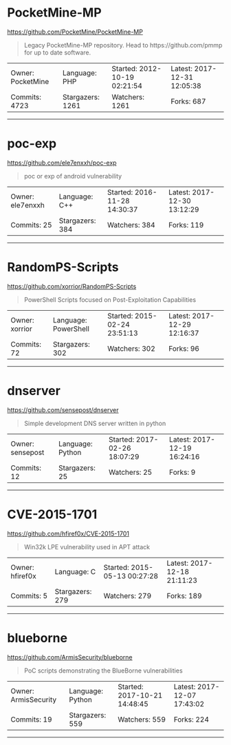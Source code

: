 # PocketMine-MP

https://github.com/PocketMine/PocketMine-MP
<blockquote>
Legacy PocketMine-MP repository. Head to https://github.com/pmmp for up to date software.
</blockquote>

<table>
<tr><td>Owner: PocketMine</td>
    <td>Language: PHP</td>
    <td>Started: 2012-10-19 02:21:54</td>
    <td>Latest: 2017-12-31 12:05:38</td></tr>
<tr><td>Commits: 4723</td>
    <td>Stargazers: 1261</td>
    <td>Watchers: 1261</td>
    <td>Forks: 687</td></tr>
</table>

---

# poc-exp

https://github.com/ele7enxxh/poc-exp
<blockquote>
poc or exp of android vulnerability
</blockquote>

<table>
<tr><td>Owner: ele7enxxh</td>
    <td>Language: C++</td>
    <td>Started: 2016-11-28 14:30:37</td>
    <td>Latest: 2017-12-30 13:12:29</td></tr>
<tr><td>Commits: 25</td>
    <td>Stargazers: 384</td>
    <td>Watchers: 384</td>
    <td>Forks: 119</td></tr>
</table>

---

# RandomPS-Scripts

https://github.com/xorrior/RandomPS-Scripts
<blockquote>
PowerShell Scripts focused on Post-Exploitation Capabilities
</blockquote>

<table>
<tr><td>Owner: xorrior</td>
    <td>Language: PowerShell</td>
    <td>Started: 2015-02-24 23:51:13</td>
    <td>Latest: 2017-12-29 12:16:37</td></tr>
<tr><td>Commits: 72</td>
    <td>Stargazers: 302</td>
    <td>Watchers: 302</td>
    <td>Forks: 96</td></tr>
</table>

---

# dnserver

https://github.com/sensepost/dnserver
<blockquote>
Simple development DNS server written in python
</blockquote>

<table>
<tr><td>Owner: sensepost</td>
    <td>Language: Python</td>
    <td>Started: 2017-02-26 18:07:29</td>
    <td>Latest: 2017-12-19 16:24:16</td></tr>
<tr><td>Commits: 12</td>
    <td>Stargazers: 25</td>
    <td>Watchers: 25</td>
    <td>Forks: 9</td></tr>
</table>

---

# CVE-2015-1701

https://github.com/hfiref0x/CVE-2015-1701
<blockquote>
Win32k LPE vulnerability used in APT attack
</blockquote>

<table>
<tr><td>Owner: hfiref0x</td>
    <td>Language: C</td>
    <td>Started: 2015-05-13 00:27:28</td>
    <td>Latest: 2017-12-18 21:11:23</td></tr>
<tr><td>Commits: 5</td>
    <td>Stargazers: 279</td>
    <td>Watchers: 279</td>
    <td>Forks: 189</td></tr>
</table>

---

# blueborne

https://github.com/ArmisSecurity/blueborne
<blockquote>
PoC scripts demonstrating the BlueBorne vulnerabilities
</blockquote>

<table>
<tr><td>Owner: ArmisSecurity</td>
    <td>Language: Python</td>
    <td>Started: 2017-10-21 14:48:45</td>
    <td>Latest: 2017-12-07 17:43:02</td></tr>
<tr><td>Commits: 19</td>
    <td>Stargazers: 559</td>
    <td>Watchers: 559</td>
    <td>Forks: 224</td></tr>
</table>

---


